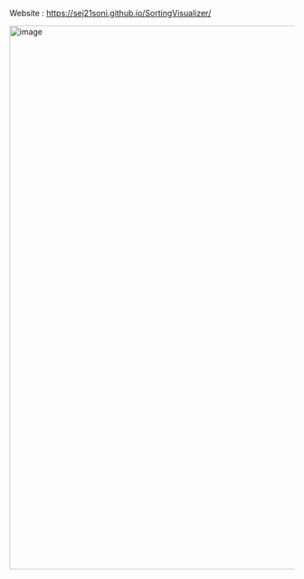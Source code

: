 
Website : https://sej21soni.github.io/SortingVisualizer/

<img width="960" alt="image" src="https://user-images.githubusercontent.com/89139192/206385263-be1e6456-1664-4feb-8066-f72b8257314b.png">

